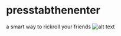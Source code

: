 # presstabthenenter
a smart way to rickroll your friends
![alt text](https://c.tenor.com/Z6gmDPeM6dgAAAAC/dance-moves.gif)
